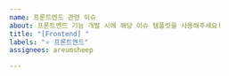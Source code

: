 ```yaml
---
name: 프론트엔드 관련 이슈
about: 프론트엔드 기능 개발 시에 해당 이슈 템플릿을 사용해주세요!
title: "[Frontend] "
labels: "⭐️ 프론트엔드"
assignees: areumsheep

---
```



